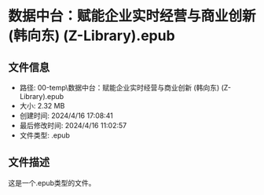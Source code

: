 ﻿# 数据中台：赋能企业实时经营与商业创新 (韩向东) (Z-Library).epub

## 文件信息
- 路径: 00-temp\数据中台：赋能企业实时经营与商业创新 (韩向东) (Z-Library).epub
- 大小: 2.32 MB
- 创建时间: 2024/4/16 17:08:41
- 最后修改时间: 2024/4/16 11:02:57
- 文件类型: .epub

## 文件描述
这是一个.epub类型的文件。


